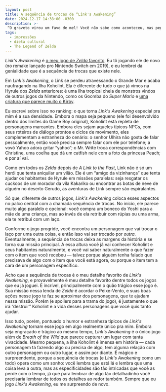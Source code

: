 ```yaml
---
layout: post
title: A sequência de trocas de “Link's Awakening”
date: 2024-12-17 14:38:00 -0300
description: >-
 “O graveto virou um favo de mel! Você não sabe como aconteceu, mas pegou mesmo assim!”
tags:
  - impressões
  - dieta cultural
  - The Legend of Zelda
---
```


_Link's Awakening_ é [o meu jogo de _Zelda_ favorito](https://paomortadela.com.br/2020/06/the-legend-of-zelda-ranking/). Eu tô jogando ele de novo (no remake lançado pro Nintendo Switch em 2019), e eu lembrei da genialidade que é a sequência de trocas que existe nele.

Em _Link's Awakening_, o Link se perdeu atravessando o Grande Mar e acaba naufragando na Ilha Koholint. Ela é diferente de tudo o que já vimos na Hyrule dos _Zelda_ anteriores: é uma ilha tropical cheia de monstros vindos de outros jogos da Nintendo, como os Goomba do _Super Mario_ e [uma criatura que parece muito o Kirby](https://www.zeldadungeon.net/wiki/Anti-Kirby).

Eu escrevi sobre isso no ranking: o que torna _Link's Awakening_ especial pra mim é a sua densidade. Embora o mapa seja pequeno (ele foi desenvolvido dentro dos limites do Game Boy original), Koholint está repleta de personagens marcantes. Embora eles sejam aqueles típicos NPCs, com seus roteiros de diálogo prontos e ciclos de movimento, eles complementam a estranheza do cenário: o senhor Ulhira não gosta de falar pessoalmente, então você precisa sempre falar com ele por telefone; a vovó Yahoo adora gritar “yahoo”; o Mr. Write troca correspondências com Christine, uma coelha que dá um catfish nele com a foto da princesa Peach; e por aí vai.

Como em todos os _Zelda_ depois de _A Link to the Past_, Link não é só um herói que tenta aniquilar um vilão. Ele é um “amigo da vizinhança” que tenta ajudar os habitantes de Hyrule em missões paralelas: seja resgatar os cuckoos de um morador da vila Kakariko ou encontrar as botas de neve de alguém no deserto Gerudo, as aventuras de Link sempre são espiralantes.

Só que, diferente de outros jogos, _Link's Awakening_ coloca esses aspectos no palco central com a chamada sequência de trocas. No início, ele parece muito algo paralelo e opcional: você compra um boneco do Yoshi para a mãe de uma criança, mas ao invés de ela retribuir com rúpias ou uma arma, ela te retribui com um laço.

Conforme o jogo progride, você encontra um personagem que vai trocar o laço por uma outra coisa, e então isso vai ser trocado por _outra_. Eventualmente, a sequência de trocas deixa as margens da história e se torna sua missão principal. A essa altura você já vai conhecer Koholint e seus habitantes naturalmente, e você vai saber naturalmente o que fazer com o item que você recebeu — talvez porque alguém tenha falado que precisava de algo com o item que você está agora, ou porque o item tem a cara de um personagem específico.

Acho que a sequência de trocas é o meu detalhe favorito de _Link's Awakening_, e provavelmente é meu detalhe favorito dentre todos os jogos que eu já joguei. É incrível, principalmente com o quão trágico esse jogo é. Sua missão nessa lenda de _Zelda_ é acordar o Peixe-Vento, e suas boas ações nesse jogo te faz se aproximar dos personagens, que te ajudam nessa missão. Porém (e spoilers para a trama do jogo), é justamente o que irá “destruir” Koholint e a vida desses personagens que você quis tanto ajudar.

Isso tudo, porém, pontuado o humor e estranheza típicos de _Link's Awakening_ tornam esse jogo em algo realmente único pra mim. Embora seja engraçado e trágico ao mesmo tempo, _Link's Awakening_ é o único jogo além de _Breath of the Wild_ que parece capturar um lugar com tanta vivacidade. Mesmo pequena, a ilha Koholint é imensa em história — cada personagem tá fazendo algo ou precisa de algo, tem alguma relação com outro personagem ou outro lugar, e assim por diante. É mágico e surpreendente, porque a sequência de trocas (e _Link's Awakening_ como um todo) opera como um sonho: você lembra que está lá e lembra que uma coisa leva a outra, mas as especificidades são tão intricadas que você as perde com o tempo, já que para lembrar de algo tão detalhadinho você precisaria lembrar de todos os detalhes ao redor também. Sempre que eu jogo _Link's Awakening_, eu me surpreendo de novo.
